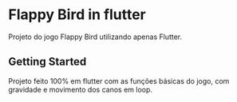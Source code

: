 # Flappy Bird in flutter

Projeto do jogo Flappy Bird utilizando apenas Flutter.

## Getting Started

Projeto feito 100% em flutter com as funções básicas do jogo, com gravidade e movimento dos canos em loop.